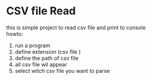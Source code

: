 # CSV file Read 
this is simple project to read csv file and print to console \
howto: 
1. run a program
2. define extension (csv file )
3. define the path of csv file 
4. all csv file wil appear 
5. select witch csv file you want to parse

